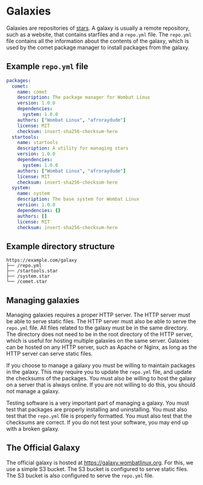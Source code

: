 # Galaxies
Galaxies are repositories of [stars](stars.md). A galaxy is usually a remote repository, such as a website, that contains
starfiles and a `repo.yml` file. The `repo.yml` file contains all the information about the contents of the galaxy, 
which is used by the comet package manager to install packages from the galaxy. 

## Example `repo.yml` file
```yaml
packages:
  comet:
    name: comet
    description: The package manager for Wombat Linux
    version: 1.0.0
    dependencies:
      system: 1.0.0
    authors: ["Wombat Linux", "afroraydude"]
    license: MIT
    checksum: insert-sha256-checksum-here
  startools:
    name: startools
    description: A utility for managing stars
    version: 1.0.0
    dependencies:
      system: 1.0.0
    authors: ["Wombat Linux", "afroraydude"]
    license: MIT
    checksum: insert-sha256-checksum-here
  system:
    name: system
    description: The base system for Wombat Linux
    version: 1.0.0
    dependencies: {}
    authors: []
    license: MIT
    checksum: insert-sha256-checksum-here
```

## Example directory structure
```
https://example.com/galaxy
├── /repo.yml
├── /startools.star
├── /system.star
└── /comet.star
```

## Managing galaxies
Managing galaxies requires a proper HTTP server. The HTTP server must be able to serve static files. The HTTP server must
also be able to serve the `repo.yml` file. All files related to the galaxy must be in the same directory. The directory
does not need to be in the root directory of the HTTP server, which is useful for hosting multiple galaxies on the same
server. Galaxies can be hosted on any HTTP server, such as Apache or Nginx, as long as the HTTP server can serve static
files.

If you choose to manage a galaxy you must be willing to maintain packages in the galaxy. This may require you to update
the `repo.yml` file, and update the checksums of the packages. You must also be willing to host the galaxy on a server
that is always online. If you are not willing to do this, you should not manage a galaxy. 

Testing software is a very important part of managing a galaxy. You must test that packages are properly installing and
uninstalling. You must also test that the `repo.yml` file is properly formatted. You must also test that the checksums
are correct. If you do not test your software, you may end up with a broken galaxy.

## The Official Galaxy
The official galaxy is hosted at https://galaxy.wombatlinux.org. For this, we use a simple S3 bucket. The S3 bucket is
configured to serve static files. The S3 bucket is also configured to serve the `repo.yml` file.


